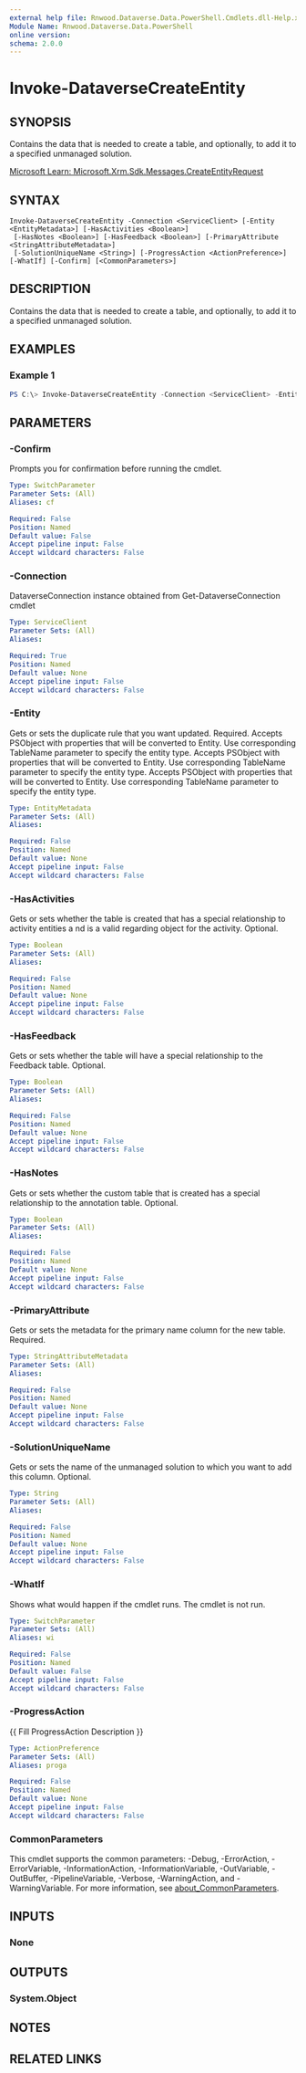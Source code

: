 ```yaml
---
external help file: Rnwood.Dataverse.Data.PowerShell.Cmdlets.dll-Help.xml
Module Name: Rnwood.Dataverse.Data.PowerShell
online version:
schema: 2.0.0
---
```


# Invoke-DataverseCreateEntity

## SYNOPSIS
Contains the data that is needed to create a table, and optionally, to add it to a specified unmanaged solution.

[Microsoft Learn: Microsoft.Xrm.Sdk.Messages.CreateEntityRequest](https://learn.microsoft.com/dotnet/api/Microsoft.Xrm.Sdk.Messages.CreateEntityRequest)

## SYNTAX

```
Invoke-DataverseCreateEntity -Connection <ServiceClient> [-Entity <EntityMetadata>] [-HasActivities <Boolean>]
 [-HasNotes <Boolean>] [-HasFeedback <Boolean>] [-PrimaryAttribute <StringAttributeMetadata>]
 [-SolutionUniqueName <String>] [-ProgressAction <ActionPreference>] [-WhatIf] [-Confirm] [<CommonParameters>]
```

## DESCRIPTION
Contains the data that is needed to create a table, and optionally, to add it to a specified unmanaged solution.

## EXAMPLES

### Example 1
```powershell
PS C:\> Invoke-DataverseCreateEntity -Connection <ServiceClient> -Entity <EntityMetadata> -HasActivities <Boolean> -HasNotes <Boolean> -HasFeedback <Boolean> -PrimaryAttribute <StringAttributeMetadata> -SolutionUniqueName <String>
```

## PARAMETERS

### -Confirm
Prompts you for confirmation before running the cmdlet.

```yaml
Type: SwitchParameter
Parameter Sets: (All)
Aliases: cf

Required: False
Position: Named
Default value: False
Accept pipeline input: False
Accept wildcard characters: False
```

### -Connection
DataverseConnection instance obtained from Get-DataverseConnection cmdlet

```yaml
Type: ServiceClient
Parameter Sets: (All)
Aliases:

Required: True
Position: Named
Default value: None
Accept pipeline input: False
Accept wildcard characters: False
```

### -Entity
Gets or sets the duplicate rule that you want updated. Required. Accepts PSObject with properties that will be converted to Entity. Use corresponding TableName parameter to specify the entity type. Accepts PSObject with properties that will be converted to Entity. Use corresponding TableName parameter to specify the entity type. Accepts PSObject with properties that will be converted to Entity. Use corresponding TableName parameter to specify the entity type.

```yaml
Type: EntityMetadata
Parameter Sets: (All)
Aliases:

Required: False
Position: Named
Default value: None
Accept pipeline input: False
Accept wildcard characters: False
```

### -HasActivities
Gets or sets whether the table is created that has a special relationship to activity entities a nd is a valid regarding object for the activity. Optional.

```yaml
Type: Boolean
Parameter Sets: (All)
Aliases:

Required: False
Position: Named
Default value: None
Accept pipeline input: False
Accept wildcard characters: False
```

### -HasFeedback
Gets or sets whether the table will have a special relationship to the Feedback table. Optional.

```yaml
Type: Boolean
Parameter Sets: (All)
Aliases:

Required: False
Position: Named
Default value: None
Accept pipeline input: False
Accept wildcard characters: False
```

### -HasNotes
Gets or sets whether the custom table that is created has a special relationship to the annotation table. Optional.

```yaml
Type: Boolean
Parameter Sets: (All)
Aliases:

Required: False
Position: Named
Default value: None
Accept pipeline input: False
Accept wildcard characters: False
```

### -PrimaryAttribute
Gets or sets the metadata for the primary name column for the new table. Required.

```yaml
Type: StringAttributeMetadata
Parameter Sets: (All)
Aliases:

Required: False
Position: Named
Default value: None
Accept pipeline input: False
Accept wildcard characters: False
```

### -SolutionUniqueName
Gets or sets the name of the unmanaged solution to which you want to add this column. Optional.

```yaml
Type: String
Parameter Sets: (All)
Aliases:

Required: False
Position: Named
Default value: None
Accept pipeline input: False
Accept wildcard characters: False
```

### -WhatIf
Shows what would happen if the cmdlet runs. The cmdlet is not run.

```yaml
Type: SwitchParameter
Parameter Sets: (All)
Aliases: wi

Required: False
Position: Named
Default value: False
Accept pipeline input: False
Accept wildcard characters: False
```

### -ProgressAction
{{ Fill ProgressAction Description }}

```yaml
Type: ActionPreference
Parameter Sets: (All)
Aliases: proga

Required: False
Position: Named
Default value: None
Accept pipeline input: False
Accept wildcard characters: False
```

### CommonParameters
This cmdlet supports the common parameters: -Debug, -ErrorAction, -ErrorVariable, -InformationAction, -InformationVariable, -OutVariable, -OutBuffer, -PipelineVariable, -Verbose, -WarningAction, and -WarningVariable. For more information, see [about_CommonParameters](http://go.microsoft.com/fwlink/?LinkID=113216).

## INPUTS

### None
## OUTPUTS

### System.Object
## NOTES

## RELATED LINKS
